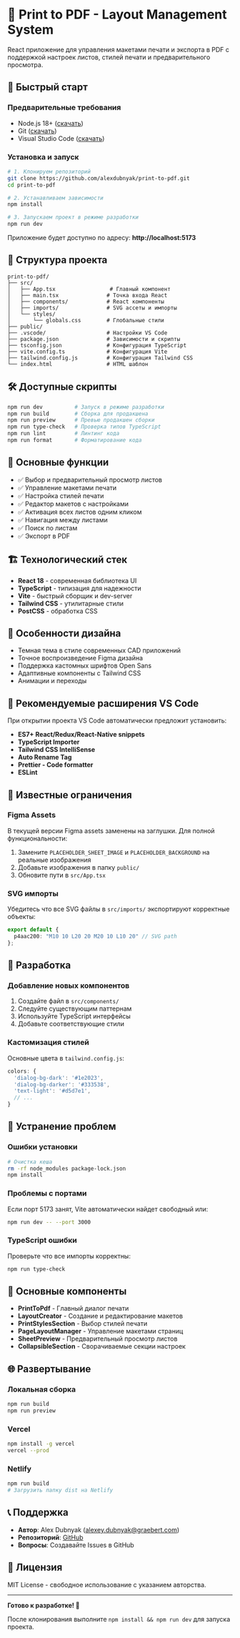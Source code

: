 # 📄 Print to PDF - Layout Management System

React приложение для управления макетами печати и экспорта в PDF с поддержкой настроек листов, стилей печати и предварительного просмотра.

## 🚀 Быстрый старт

### Предварительные требования
- Node.js 18+ ([скачать](https://nodejs.org/))
- Git ([скачать](https://git-scm.com/))
- Visual Studio Code ([скачать](https://code.visualstudio.com/))

### Установка и запуск

```bash
# 1. Клонируем репозиторий
git clone https://github.com/alexdubnyak/print-to-pdf.git
cd print-to-pdf

# 2. Устанавливаем зависимости
npm install

# 3. Запускаем проект в режиме разработки
npm run dev
```

Приложение будет доступно по адресу: **http://localhost:5173**

## 📁 Структура проекта

```
print-to-pdf/
├── src/
│   ├── App.tsx                 # Главный компонент
│   ├── main.tsx               # Точка входа React
│   ├── components/            # React компоненты
│   ├── imports/               # SVG ассеты и импорты  
│   └── styles/
│       └── globals.css        # Глобальные стили
├── public/
├── .vscode/                   # Настройки VS Code
├── package.json               # Зависимости и скрипты
├── tsconfig.json              # Конфигурация TypeScript
├── vite.config.ts             # Конфигурация Vite
├── tailwind.config.js         # Конфигурация Tailwind CSS
└── index.html                 # HTML шаблон
```

## 🛠️ Доступные скрипты

```bash
npm run dev          # Запуск в режиме разработки
npm run build        # Сборка для продакшена  
npm run preview      # Превью продакшен сборки
npm run type-check   # Проверка типов TypeScript
npm run lint         # Линтинг кода
npm run format       # Форматирование кода
```

## 🎯 Основные функции

- ✅ Выбор и предварительный просмотр листов
- ✅ Управление макетами печати
- ✅ Настройка стилей печати
- ✅ Редактор макетов с настройками
- ✅ Активация всех листов одним кликом
- ✅ Навигация между листами
- ✅ Поиск по листам
- ✅ Экспорт в PDF

## 🏗️ Технологический стек

- **React 18** - современная библиотека UI
- **TypeScript** - типизация для надежности
- **Vite** - быстрый сборщик и dev-server
- **Tailwind CSS** - утилитарные стили
- **PostCSS** - обработка CSS

## 🎨 Особенности дизайна

- Темная тема в стиле современных CAD приложений
- Точное воспроизведение Figma дизайна
- Поддержка кастомных шрифтов Open Sans
- Адаптивные компоненты с Tailwind CSS
- Анимации и переходы

## 🔧 Рекомендуемые расширения VS Code

При открытии проекта VS Code автоматически предложит установить:

- **ES7+ React/Redux/React-Native snippets**
- **TypeScript Importer** 
- **Tailwind CSS IntelliSense**
- **Auto Rename Tag**
- **Prettier - Code formatter**
- **ESLint**

## 🚨 Известные ограничения

### Figma Assets
В текущей версии Figma assets заменены на заглушки. Для полной функциональности:
1. Замените `PLACEHOLDER_SHEET_IMAGE` и `PLACEHOLDER_BACKGROUND` на реальные изображения
2. Добавьте изображения в папку `public/`
3. Обновите пути в `src/App.tsx`

### SVG импорты
Убедитесь что все SVG файлы в `src/imports/` экспортируют корректные объекты:
```typescript
export default {
  p4aac200: "M10 10 L20 20 M20 10 L10 20" // SVG path
};
```

## 🔄 Разработка

### Добавление новых компонентов
1. Создайте файл в `src/components/`
2. Следуйте существующим паттернам
3. Используйте TypeScript интерфейсы
4. Добавьте соответствующие стили

### Кастомизация стилей
Основные цвета в `tailwind.config.js`:
```javascript
colors: {
  'dialog-bg-dark': '#1e2023',
  'dialog-bg-darker': '#333538',
  'text-light': '#d5d7e1',
  // ...
}
```

## 🐛 Устранение проблем

### Ошибки установки
```bash
# Очистка кеша
rm -rf node_modules package-lock.json
npm install
```

### Проблемы с портами
Если порт 5173 занят, Vite автоматически найдет свободный или:
```bash
npm run dev -- --port 3000
```

### TypeScript ошибки
Проверьте что все импорты корректны:
```bash
npm run type-check
```

## 📱 Основные компоненты

- **PrintToPdf** - Главный диалог печати
- **LayoutCreator** - Создание и редактирование макетов
- **PrintStylesSection** - Выбор стилей печати
- **PageLayoutManager** - Управление макетами страниц
- **SheetPreview** - Предварительный просмотр листов
- **CollapsibleSection** - Сворачиваемые секции настроек

## 🌐 Развертывание

### Локальная сборка
```bash
npm run build
npm run preview
```

### Vercel
```bash
npm install -g vercel
vercel --prod
```

### Netlify
```bash
npm run build
# Загрузить папку dist на Netlify
```

## 📞 Поддержка

- **Автор**: Alex Dubnyak (alexey.dubnyak@graebert.com)
- **Репозиторий**: [GitHub](https://github.com/alexdubnyak/print-to-pdf)
- **Вопросы**: Создавайте Issues в GitHub

## 📄 Лицензия

MIT License - свободное использование с указанием авторства.

---

**Готово к разработке! 🚀**

После клонирования выполните `npm install && npm run dev` для запуска проекта.